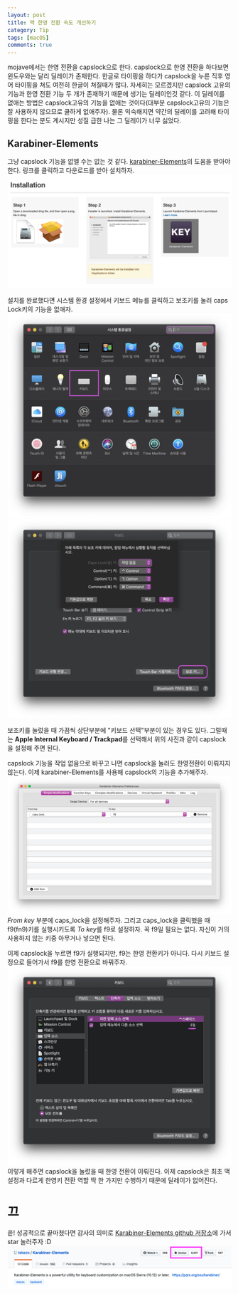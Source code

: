 ```yaml
---
layout: post
title: 맥 한영 전환 속도 개선하기
category: Tip
tags: [macOS]
comments: true
---
```


mojave에서는 한영 전환을 capslock으로 한다. capslock으로 한영 전환을 하다보면 윈도우와는 달리 딜레이가 존재한다. 한글로 타이핑을 하다가 capslock을 누른 직후 영어 타이핑을 쳐도 여전히 한글이 쳐질때가 많다. 자세히는 모르겠지만 capslock 고유의 기능과 한영 전환 기능 두 개가 존재하기 때문에 생기는 딜레이인것 같다. 이 딜레이를 없애는 방법은 capslock고유의 기능을 없애는 것이다(대부분 capslock고유의 기능은 잘 사용하지 않으므로 쿨하게 없애주자). 물론 익숙해지면 약간의 딜레이를 고려해 타이핑을 한다는 분도 계시지만 성질 급한 나는 그 딜레이가 너무 싫었다.

## Karabiner-Elements
그냥 capslock 기능을 없앨 수는 없는 것 같다. [karabiner-Elements](https://pqrs.org/osx/karabiner/)의 도움을 받아야한다. 링크를 클릭하고 다운로드를 받아 설치하자.
![command_line](/public/img/tip/karabiner_install.png)

설치를 완료했다면 시스템 환경 설정에서 키보드 메뉴를 클릭하고 보조키를 눌러 caps Lock키의 기능을 없애자.
![command_line](/public/img/tip/karabiner1.png)
![command_line](/public/img/tip/karabiner4.png)

보조키를 눌렀을 때 가끔씩 상단부분에 "키보드 선택"부분이 있는 경우도 있다. 그럴때는 **Apple Internal Keyboard / Trackpad**를 선택해서 위의 사진과 같이 capslock을 설정해 주면 된다. 

capslock 기능을 작업 없음으로 바꾸고 나면 capslock을 눌러도 한영전환이 이뤄지지 않는다. 이제 karabiner-Elements를 사용해 capslock의 기능을 추가해주자.
![command_line](/public/img/tip/karabiner5.png)
*From key* 부분에 caps_lock을 설정해주자. 그리고 caps_lock을 클릭했을 때 f9(fn9)키를 실행시키도록 *To key*를 f9로 설정하자. 꼭 f9일 필요는 없다. 자신이 거의 사용하지 않는 키중 아무거나 넣으면 된다.

이제 capslock을 누르면 f9가 실행되지만, f9는 한영 전환키가 아니다. 다시 키보드 설정으로 들어가서 f9를 한영 전환으로 바꿔주자.
![command_line](/public/img/tip/karabiner6.png)
이렇게 해주면 capslock을 눌렀을 때 한영 전환이 이뤄진다. 이제 capslock은 최초 맥 설정과 다르게 한영키 전환 역할 딱 한 가지만 수행하기 때문에 딜레이가 없어진다. 

# 끄
읕! 성공적으로 끝마쳤다면 감사의 의미로 [Karabiner-Elements github 저장소](https://github.com/tekezo/Karabiner-Elements)에 가서 star 눌러주자 :D
![command_line](/public/img/tip/karabiner7.png)
